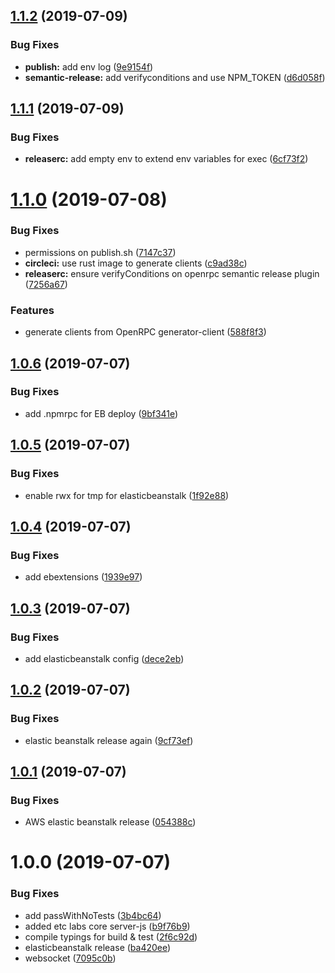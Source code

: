 ## [1.1.2](https://github.com/etclabscore/pristine-typescript-openrpc-server/compare/1.1.1...1.1.2) (2019-07-09)


### Bug Fixes

* **publish:** add env log ([9e9154f](https://github.com/etclabscore/pristine-typescript-openrpc-server/commit/9e9154f))
* **semantic-release:** add verifyconditions and use NPM_TOKEN ([d6d058f](https://github.com/etclabscore/pristine-typescript-openrpc-server/commit/d6d058f))

## [1.1.1](https://github.com/etclabscore/pristine-typescript-openrpc-server/compare/1.1.0...1.1.1) (2019-07-09)


### Bug Fixes

* **releaserc:** add empty env to extend env variables for exec ([6cf73f2](https://github.com/etclabscore/pristine-typescript-openrpc-server/commit/6cf73f2))

# [1.1.0](https://github.com/etclabscore/pristine-typescript-openrpc-server/compare/1.0.6...1.1.0) (2019-07-08)


### Bug Fixes

* permissions on publish.sh ([7147c37](https://github.com/etclabscore/pristine-typescript-openrpc-server/commit/7147c37))
* **circleci:** use rust image to generate clients ([c9ad38c](https://github.com/etclabscore/pristine-typescript-openrpc-server/commit/c9ad38c))
* **releaserc:** ensure verifyConditions on openrpc semantic release plugin ([7256a67](https://github.com/etclabscore/pristine-typescript-openrpc-server/commit/7256a67))


### Features

* generate clients from OpenRPC generator-client ([588f8f3](https://github.com/etclabscore/pristine-typescript-openrpc-server/commit/588f8f3))

## [1.0.6](https://github.com/etclabscore/pristine-typescript-openrpc-server/compare/1.0.5...1.0.6) (2019-07-07)


### Bug Fixes

* add .npmrpc for EB deploy ([9bf341e](https://github.com/etclabscore/pristine-typescript-openrpc-server/commit/9bf341e))

## [1.0.5](https://github.com/etclabscore/pristine-typescript-openrpc-server/compare/1.0.4...1.0.5) (2019-07-07)


### Bug Fixes

* enable rwx for tmp for elasticbeanstalk ([1f92e88](https://github.com/etclabscore/pristine-typescript-openrpc-server/commit/1f92e88))

## [1.0.4](https://github.com/etclabscore/pristine-typescript-openrpc-server/compare/1.0.3...1.0.4) (2019-07-07)


### Bug Fixes

* add ebextensions ([1939e97](https://github.com/etclabscore/pristine-typescript-openrpc-server/commit/1939e97))

## [1.0.3](https://github.com/etclabscore/pristine-typescript-openrpc-server/compare/1.0.2...1.0.3) (2019-07-07)


### Bug Fixes

* add elasticbeanstalk config ([dece2eb](https://github.com/etclabscore/pristine-typescript-openrpc-server/commit/dece2eb))

## [1.0.2](https://github.com/etclabscore/pristine-typescript-openrpc-server/compare/1.0.1...1.0.2) (2019-07-07)


### Bug Fixes

* elastic beanstalk release again ([9cf73ef](https://github.com/etclabscore/pristine-typescript-openrpc-server/commit/9cf73ef))

## [1.0.1](https://github.com/etclabscore/pristine-typescript-openrpc-server/compare/1.0.0...1.0.1) (2019-07-07)


### Bug Fixes

* AWS elastic beanstalk release ([054388c](https://github.com/etclabscore/pristine-typescript-openrpc-server/commit/054388c))

# 1.0.0 (2019-07-07)


### Bug Fixes

* add passWithNoTests ([3b4bc64](https://github.com/etclabscore/pristine-typescript-openrpc-server/commit/3b4bc64))
* added etc labs core server-js ([b9f76b9](https://github.com/etclabscore/pristine-typescript-openrpc-server/commit/b9f76b9))
* compile typings for build & test ([2f6c92d](https://github.com/etclabscore/pristine-typescript-openrpc-server/commit/2f6c92d))
* elasticbeanstalk release ([ba420ee](https://github.com/etclabscore/pristine-typescript-openrpc-server/commit/ba420ee))
* websocket ([7095c0b](https://github.com/etclabscore/pristine-typescript-openrpc-server/commit/7095c0b))
